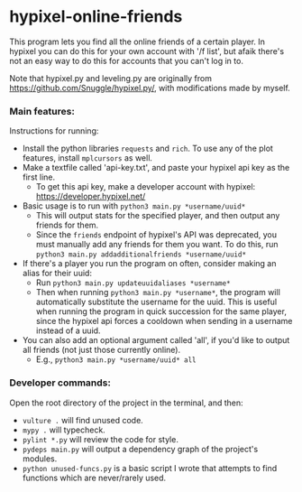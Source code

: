 # hypixel-online-friends

This program lets you find all the online friends of a certain player. In hypixel you can do this for your own account with '/f list', but afaik there's not an easy way to do this for accounts that you can't log in to.

Note that hypixel.py and leveling.py are originally from https://github.com/Snuggle/hypixel.py/, with modifications made by myself.

### Main features:

Instructions for running:
- Install the python libraries `requests` and `rich`. To use any of the plot features, install `mplcursors` as well.
- Make a textfile called 'api-key.txt', and paste your hypixel api key as the first line.
  - To get this api key, make a developer account with hypixel: https://developer.hypixel.net/
- Basic usage is to run with `python3 main.py *username/uuid*`
  - This will output stats for the specified player, and then output any friends for them.
  - Since the `friends` endpoint of hypixel's API was deprecated, you must manually add any friends for them you want.
    To do this, run `python3 main.py addadditionalfriends *username/uuid*`
- If there's a player you run the program on often, consider making an alias for their uuid:
  - Run `python3 main.py updateuuidaliases *username*`
  - Then when running `python3 main.py *username*`, the program will automatically substitute the username for the uuid.
    This is useful when running the program in quick succession for the same player, since the hypixel api forces a cooldown
    when sending in a username instead of a uuid.
- You can also add an optional argument called 'all', if you'd like to output all friends (not just those currently online).
  - E.g., `python3 main.py *username/uuid* all`

### Developer commands:

Open the root directory of the project in the terminal, and then:
  - `vulture .` will find unused code.
  - `mypy .` will typecheck.
  - `pylint *.py` will review the code for style.
  - `pydeps main.py` will output a dependency graph of the project's modules.
  - `python unused-funcs.py` is a basic script I wrote that attempts to find functions which are never/rarely used.